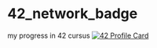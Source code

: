 # 42_network_badge
my progress in 42 cursus
[![42 Profile Card](https://1337-readme.vercel.app/api/profile?cursus=42&email=hide&login=msidqi)](https://github.com/mohouyizme/1337-readme)
